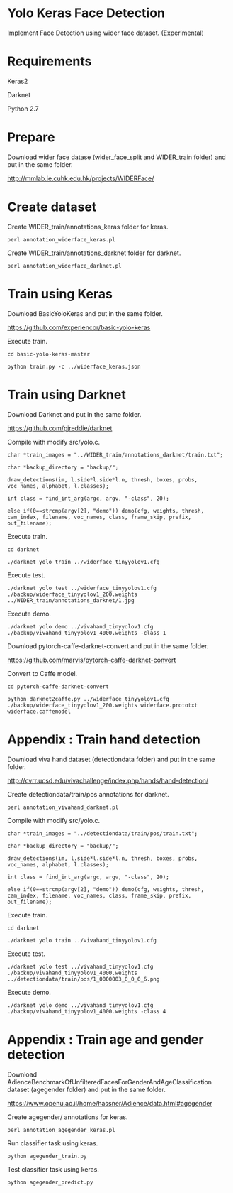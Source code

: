 # Yolo Keras Face Detection

Implement Face Detection using wider face dataset. (Experimental)

# Requirements

Keras2

Darknet

Python 2.7

# Prepare

Download wider face datase (wider_face_split and WIDER_train folder) and put in the same folder.

http://mmlab.ie.cuhk.edu.hk/projects/WIDERFace/

# Create dataset

Create WIDER_train/annotations_keras folder for keras.

`perl annotation_widerface_keras.pl`

Create WIDER_train/annotations_darknet folder for darknet.

`perl annotation_widerface_darknet.pl`

# Train using Keras

Download BasicYoloKeras and put in the same folder.

https://github.com/experiencor/basic-yolo-keras

Execute train.

`cd basic-yolo-keras-master`

`python train.py -c ../widerface_keras.json`

# Train using Darknet

Download Darknet and put in the same folder.

https://github.com/pjreddie/darknet

Compile with modify src/yolo.c.

`char *train_images = "../WIDER_train/annotations_darknet/train.txt";`

`char *backup_directory = "backup/";`

`draw_detections(im, l.side*l.side*l.n, thresh, boxes, probs, voc_names, alphabet, l.classes);`

`int class = find_int_arg(argc, argv, "-class", 20);`

`else if(0==strcmp(argv[2], "demo")) demo(cfg, weights, thresh, cam_index, filename, voc_names, class, frame_skip, prefix, out_filename);`

Execute train.

`cd darknet`

`./darknet yolo train ../widerface_tinyyolov1.cfg`

Execute test.

`./darknet yolo test ../widerface_tinyyolov1.cfg ./backup/widerface_tinyyolov1_200.weights ../WIDER_train/annotations_darknet/1.jpg`

Execute demo.

`./darknet yolo demo ../vivahand_tinyyolov1.cfg ./backup/vivahand_tinyyolov1_4000.weights -class 1`

Download pytorch-caffe-darknet-convert and put in the same folder.

https://github.com/marvis/pytorch-caffe-darknet-convert

Convert to Caffe model.

`cd pytorch-caffe-darknet-convert`

`python darknet2caffe.py ../widerface_tinyyolov1.cfg ./backup/widerface_tinyyolov1_200.weights widerface.prototxt widerface.caffemodel`

# Appendix : Train hand detection

Download viva hand dataset (detectiondata folder) and put in the same folder.

http://cvrr.ucsd.edu/vivachallenge/index.php/hands/hand-detection/

Create detectiondata/train/pos annotations for darknet.

`perl annotation_vivahand_darknet.pl`

Compile with modify src/yolo.c.

`char *train_images = "../detectiondata/train/pos/train.txt";`

`char *backup_directory = "backup/";`

`draw_detections(im, l.side*l.side*l.n, thresh, boxes, probs, voc_names, alphabet, l.classes);`

`int class = find_int_arg(argc, argv, "-class", 20);`

`else if(0==strcmp(argv[2], "demo")) demo(cfg, weights, thresh, cam_index, filename, voc_names, class, frame_skip, prefix, out_filename);`

Execute train.

`cd darknet`

`./darknet yolo train ../vivahand_tinyyolov1.cfg`

Execute test.

`./darknet yolo test ../vivahand_tinyyolov1.cfg ./backup/vivahand_tinyyolov1_4000.weights ../detectiondata/train/pos/1_0000003_0_0_0_6.png`

Execute demo.

`./darknet yolo demo ../vivahand_tinyyolov1.cfg ./backup/vivahand_tinyyolov1_4000.weights -class 4`

# Appendix : Train age and gender detection

Download AdienceBenchmarkOfUnfilteredFacesForGenderAndAgeClassification dataset (agegender folder)  and put in the same folder.

https://www.openu.ac.il/home/hassner/Adience/data.html#agegender

Create agegender/ annotations for keras.

`perl annotation_agegender_keras.pl`

Run classifier task using keras.

`python agegender_train.py`

Test classifier task using keras.

`python agegender_predict.py`


